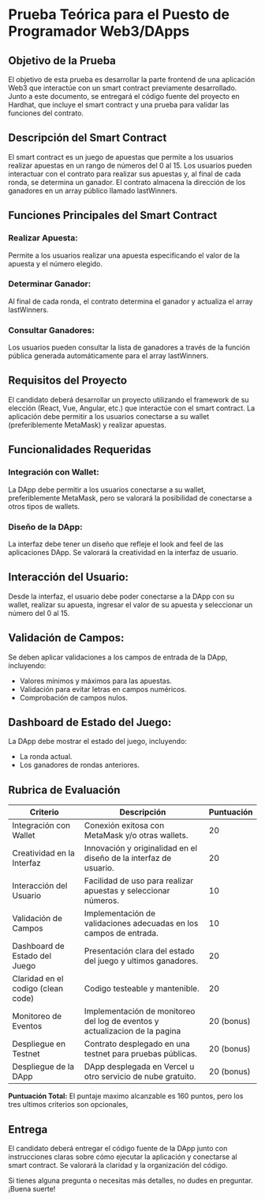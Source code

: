 # Prueba Teórica para el Puesto de Programador Web3/DApps

## Objetivo de la Prueba

El objetivo de esta prueba es desarrollar la parte frontend de una aplicación Web3 que interactúe con un smart contract previamente desarrollado. 
Junto a este documento, se entregará el código fuente del proyecto en Hardhat, que incluye el smart contract y una prueba para validar las funciones del contrato.


## Descripción del Smart Contract

El smart contract es un juego de apuestas que permite a los usuarios realizar apuestas en un rango de números del 0 al 15. 
Los usuarios pueden interactuar con el contrato para realizar sus apuestas y, al final de cada ronda, se determina un ganador. 
El contrato almacena la dirección de los ganadores en un array público llamado lastWinners.


## Funciones Principales del Smart Contract

### Realizar Apuesta: 

Permite a los usuarios realizar una apuesta especificando el valor de la apuesta y el número elegido.


### Determinar Ganador: 

Al final de cada ronda, el contrato determina el ganador y actualiza el array lastWinners.


### Consultar Ganadores: 

Los usuarios pueden consultar la lista de ganadores a través de la función pública generada automáticamente para el array lastWinners.


## Requisitos del Proyecto

El candidato deberá desarrollar un proyecto utilizando el framework de su elección (React, Vue, Angular, etc.) que interactúe con el smart contract. 
La aplicación debe permitir a los usuarios conectarse a su wallet (preferiblemente MetaMask) y realizar apuestas.


## Funcionalidades Requeridas

### Integración con Wallet: 

La DApp debe permitir a los usuarios conectarse a su wallet, preferiblemente MetaMask, pero se valorará la posibilidad de conectarse a otros tipos de wallets.


### Diseño de la DApp: 

La interfaz debe tener un diseño que refleje el look and feel de las aplicaciones DApp. Se valorará la creatividad en la interfaz de usuario.


## Interacción del Usuario: 

Desde la interfaz, el usuario debe poder conectarse a la DApp con su wallet, realizar su apuesta, ingresar el valor de su apuesta y seleccionar un número del 0 al 15.


## Validación de Campos: 

Se deben aplicar validaciones a los campos de entrada de la DApp, incluyendo:
- Valores mínimos y máximos para las apuestas.
- Validación para evitar letras en campos numéricos.
- Comprobación de campos nulos.


## Dashboard de Estado del Juego: 

La DApp debe mostrar el estado del juego, incluyendo:
- La ronda actual.
- Los ganadores de rondas anteriores.


## Rubrica de Evaluación


| Criterio                           | Descripción                                                                 | Puntuación |
|------------------------------------|-----------------------------------------------------------------------------|------------|
| Integración con Wallet             | Conexión exitosa con MetaMask y/o otras wallets.                            | 20         |
| Creatividad en la Interfaz         | Innovación y originalidad en el diseño de la interfaz de usuario.           | 20         |
| Interacción del Usuario            | Facilidad de uso para realizar apuestas y seleccionar números.              | 10         |
| Validación de Campos               | Implementación de validaciones adecuadas en los campos de entrada.          | 10         |
| Dashboard de Estado del Juego      | Presentación clara del estado del juego y ultimos ganadores.                | 20         |
| Claridad en el codigo (clean code) | Codigo testeable y mantenible.                                              | 20         |
| Monitoreo de Eventos               | Implementación de monitoreo del log de eventos y actualizacion de la pagina | 20 (bonus) |
| Despliegue en Testnet              | Contrato desplegado en una testnet para pruebas públicas.                   | 20 (bonus) |
| Despliegue de la DApp              | DApp desplegada en Vercel u otro servicio de nube gratuito.                 | 20 (bonus) |

**Puntuación Total:** 
El puntaje maximo alcanzable es 160 puntos, pero los tres ultimos criterios son opcionales,  

## Entrega

El candidato deberá entregar el código fuente de la DApp junto con instrucciones claras sobre cómo ejecutar la aplicación y conectarse al smart contract. Se valorará la claridad y la organización del código.

Si tienes alguna pregunta o necesitas más detalles, no dudes en preguntar. ¡Buena suerte!

